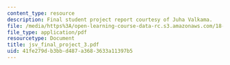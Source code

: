 ```yaml
---
content_type: resource
description: Final student project report courtesy of Juha Valkama.
file: /media/https%3A/open-learning-course-data-rc.s3.amazonaws.com/18-06ci-linear-algebra-communications-intensive-spring-2004/41fe279db3bbd487a3683633a11397b5_jsv_final_project_3.pdf
file_type: application/pdf
resourcetype: Document
title: jsv_final_project_3.pdf
uid: 41fe279d-b3bb-d487-a368-3633a11397b5
---
```

